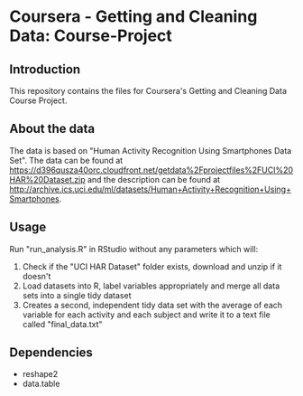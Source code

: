 # Coursera - Getting and Cleaning Data: Course-Project

## Introduction
This repository contains the files for Coursera's Getting and Cleaning Data Course Project. 

## About the data
The data is based on "Human Activity Recognition Using Smartphones Data Set". The data can be found at https://d396qusza40orc.cloudfront.net/getdata%2Fprojectfiles%2FUCI%20HAR%20Dataset.zip and the description can be found at http://archive.ics.uci.edu/ml/datasets/Human+Activity+Recognition+Using+Smartphones.

## Usage
Run "run_analysis.R" in RStudio without any parameters which will:

1) Check if the "UCI HAR Dataset" folder exists, download and unzip if it doesn't
2) Load datasets into R, label variables appropriately and merge all data sets into a single tidy dataset
3) Creates a second, independent tidy data set with the average of each variable for each activity and each subject and write it to a text file called "final_data.txt"

## Dependencies
- reshape2
- data.table

